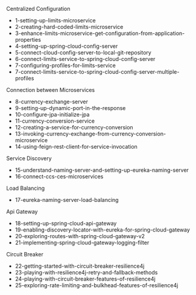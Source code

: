 Centralized Configuration

- 1-setting-up-limits-microservice
- 2-creating-hard-coded-limits-microservice
- 3-enhance-limits-microservice-get-configuration-from-application-properties
- 4-setting-up-spring-cloud-config-server
- 5-connect-cloud-config-server-to-local-git-repository
- 6-connect-limits-service-to-spring-cloud-config-server
- 7-configuring-profiles-for-limits-service
- 7-connect-limits-service-to-spring-cloud-config-server-multiple-profiles


Connection between Microservices

- 8-currency-exchange-server
- 9-setting-up-dynamic-port-in-the-response
- 10-configure-jpa-initialize-jpa
- 11-currency-conversion-service
- 12-creating-a-service-for-currency-conversion
- 13-invoking-currency-exchange-from-currency-conversion-microservice
- 14-using-feign-rest-client-for-service-invocation


Service Discovery
- 15-understand-naming-server-and-setting-up-eureka-naming-server
- 16-connect-ccs-ces-microservices


Load Balancing
- 17-eureka-naming-server-load-balancing

Api Gateway
- 18-setting-up-spring-cloud-api-gateway
- 19-enabling-discovery-locator-with-eureka-for-spring-cloud-gateway
- 20-exploring-routes-with-spring-cloud-gateway-v2
- 21-implementing-spring-cloud-gateway-logging-filter

Circuit Breaker
- 22-getting-started-with-circuit-breaker-resilience4j
- 23-playing-with-resilience4j-retry-and-fallback-methods
- 24-playing-with-circuit-breaker-features-of-resilience4j
- 25-exploring-rate-limiting-and-bulkhead-features-of-resilience4j